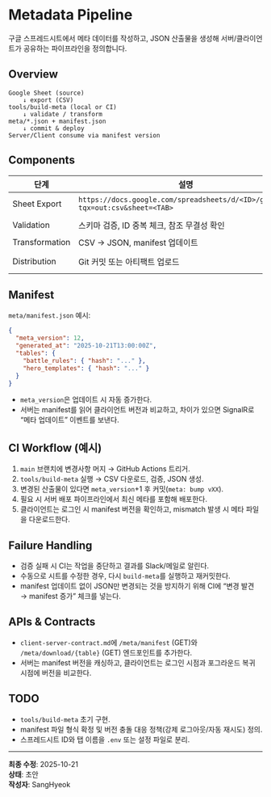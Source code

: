 # Metadata Pipeline

구글 스프레드시트에서 메타 데이터를 작성하고, JSON 산출물을 생성해 서버/클라이언트가 공유하는 파이프라인을 정의합니다.

## Overview

```
Google Sheet (source)
    ↓ export (CSV)
tools/build-meta (local or CI)
    ↓ validate / transform
meta/*.json + manifest.json
    ↓ commit & deploy
Server/Client consume via manifest version
```

## Components

| 단계 | 설명 | 도구 |
| --- | --- | --- |
| Sheet Export | `https://docs.google.com/spreadsheets/d/<ID>/gviz/tq?tqx=out:csv&sheet=<TAB>` | Curl/Node fetch |
| Validation | 스키마 검증, ID 중복 체크, 참조 무결성 확인 | `tools/build-meta` |
| Transformation | CSV → JSON, manifest 업데이트 | 동일 |
| Distribution | Git 커밋 또는 아티팩트 업로드 | GitHub Actions |

## Manifest

`meta/manifest.json` 예시:

```json
{
  "meta_version": 12,
  "generated_at": "2025-10-21T13:00:00Z",
  "tables": {
    "battle_rules": { "hash": "..." },
    "hero_templates": { "hash": "..." }
  }
}
```

- `meta_version`은 업데이트 시 자동 증가한다.  
- 서버는 manifest를 읽어 클라이언트 버전과 비교하고, 차이가 있으면 SignalR로 “메타 업데이트” 이벤트를 보낸다.

## CI Workflow (예시)

1. `main` 브랜치에 변경사항 머지 → GitHub Actions 트리거.  
2. `tools/build-meta` 실행 → CSV 다운로드, 검증, JSON 생성.  
3. 변경된 산출물이 있다면 `meta_version`+1 후 커밋(`meta: bump vXX`).  
4. 필요 시 서버 배포 파이프라인에서 최신 메타를 포함해 배포한다.  
5. 클라이언트는 로그인 시 manifest 버전을 확인하고, mismatch 발생 시 메타 파일을 다운로드한다.

## Failure Handling

- 검증 실패 시 CI는 작업을 중단하고 결과를 Slack/메일로 알린다.  
- 수동으로 시트를 수정한 경우, 다시 `build-meta`를 실행하고 재커밋한다.  
- manifest 업데이트 없이 JSON만 변경되는 것을 방지하기 위해 CI에 “변경 발견 → manifest 증가” 체크를 넣는다.

## APIs & Contracts

- `client-server-contract.md`에 `/meta/manifest` (GET)와 `/meta/download/{table}` (GET) 엔드포인트를 추가한다.  
- 서버는 manifest 버전을 캐싱하고, 클라이언트는 로그인 시점과 포그라운드 복귀 시점에 버전을 비교한다.

## TODO

- `tools/build-meta` 초기 구현.  
- manifest 파일 형식 확정 및 버전 충돌 대응 정책(강제 로그아웃/자동 재시도) 정의.  
- 스프레드시트 ID와 탭 이름을 `.env` 또는 설정 파일로 분리.

---
**최종 수정**: 2025-10-21  
**상태**: 초안  
**작성자**: SangHyeok  
